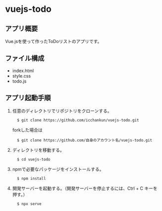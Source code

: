 # vuejs-todo

## アプリ概要

Vue.jsを使って作ったToDoリストのアプリです。

## ファイル構成

- index.html
- style.css
- todo.js

## アプリ起動手順

1. 任意のディレクトリでリポジトリをクローンする。

   ```
     $ git clone https://github.com/icchankun/vuejs-todo.git
   ```

   forkした場合は

   ```
     $ git clone https://github.com/自身のアカウント名/vuejs-todo.git
   ```

1. ディレクトリを移動する。

   ```
     $ cd vuejs-todo
   ```

1. npmで必要なパッケージをインストールする。

   ```
     $ npm install
   ```

1. 開発サーバーを起動する。（開発サーバーを停止するには、Ctrl + C キーを押す。）
   ```
     $ npx serve
   ```
